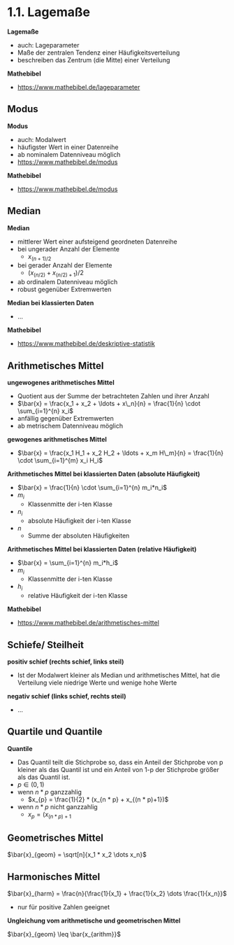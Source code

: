 # 1.1. Lagemaße

**Lagemaße** 
- auch: Lageparameter
- Maße der zentralen Tendenz einer Häufigkeitsverteilung
- beschreiben das Zentrum (die Mitte) einer Verteilung

**Mathebibel**
- https://www.mathebibel.de/lageparameter


## Modus

**Modus**
- auch: Modalwert
- häufigster Wert in einer Datenreihe
- ab nominalem Datenniveau möglich
- https://www.mathebibel.de/modus

**Mathebibel**
- https://www.mathebibel.de/modus


## Median

**Median**
- mittlerer Wert einer aufsteigend geordneten Datenreihe
- bei ungerader Anzahl der Elemente
  - $x_{(n+1)/2}$
- bei gerader Anzahl der Elemente
  - $(x_{(n/2)} + x_{(n/2)+1})/2$
- ab ordinalem Datenniveau möglich
- robust gegenüber Extremwerten

**Median bei klassierten Daten**
- ...

**Mathebibel**
- https://www.mathebibel.de/deskriptive-statistik


## Arithmetisches Mittel

**ungewogenes arithmetisches Mittel**
- Quotient aus der Summe der betrachteten Zahlen und ihrer Anzahl
- $\bar{x} = \frac{x_1 + x_2 + \ldots + x\_n}{n} = \frac{1}{n} \cdot \sum_{i=1}^{n} x_i$
- anfällig gegenüber Extremwerten
- ab metrischem Datenniveau möglich

**gewogenes arithmetisches Mittel**
- $\bar{x} = \frac{x_1 H_1 + x_2 H_2 + \ldots + x_m H\_m}{n} = \frac{1}{n} \cdot \sum_{i=1}^{m} x_i H_i$

**Arithmetisches Mittel bei klassierten Daten (absolute Häufigkeit)**
- $\bar{x} = \frac{1}{n} \cdot \sum_{i=1}^{n} m_i*n_i$
- $m_i$
  - Klassenmitte der i-ten Klasse
- $n_i$
  - absolute Häufigkeit der i-ten Klasse
- $n$
  - Summe der absoluten Häufigkeiten

**Arithmetisches Mittel bei klassierten Daten (relative Häufigkeit)**
- $\bar{x} = \sum_{i=1}^{n} m_i*h_i$
- $m_i$
  - Klassenmitte der i-ten Klasse
- $h_i$
  - relative Häufigkeit der i-ten Klasse

**Mathebibel**
- https://www.mathebibel.de/arithmetisches-mittel


## Schiefe/ Steilheit

**positiv schief (rechts schief, links steil)**
- Ist der Modalwert kleiner als Median und arithmetisches Mittel, hat die Verteilung viele niedrige Werte und wenige hohe Werte

**negativ schief (links schief, rechts steil)**
- ...


## Quartile und Quantile

**Quantile**
- Das Quantil teilt die Stichprobe so, dass ein Anteil der Stichprobe von p kleiner als das Quantil ist und ein Anteil von 1-p der Stichprobe größer als das Quantil ist.
- $p \in (0,1)$
- wenn $n * p$ ganzzahlig
  - $x_{p} = \frac{1}{2} * (x_{n * p} + x_{(n * p)+1})$
- wenn $n * p$ nicht ganzzahlig
  - $x_{p} = (x_{(n * p)+1}$


## Geometrisches Mittel

$\bar{x}_{geom} = \sqrt[n]{x_1 * x_2 \dots x_n}$


## Harmonisches Mittel

$\bar{x}_{harm} = \frac{n}{\frac{1}{x_1} + \frac{1}{x_2} \dots \frac{1}{x_n}}$

- nur für positive Zahlen geeignet


**Ungleichung vom arithmetische und geometrischen Mittel**

$\bar{x}_{geom} \leq \bar{x_{arithm}}$

